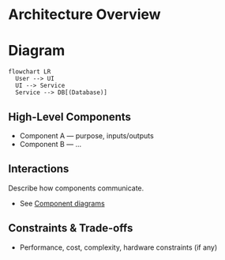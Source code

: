
# Architecture Overview

# Diagram

```mermaid
flowchart LR
  User --> UI
  UI --> Service
  Service --> DB[(Database)]
```

## High-Level Components
- Component A — purpose, inputs/outputs
- Component B — ...

## Interactions
Describe how components communicate.
- See [Component diagrams](component_diagrams/component-template.md)

## Constraints & Trade-offs
- Performance, cost, complexity, hardware constraints (if any)
